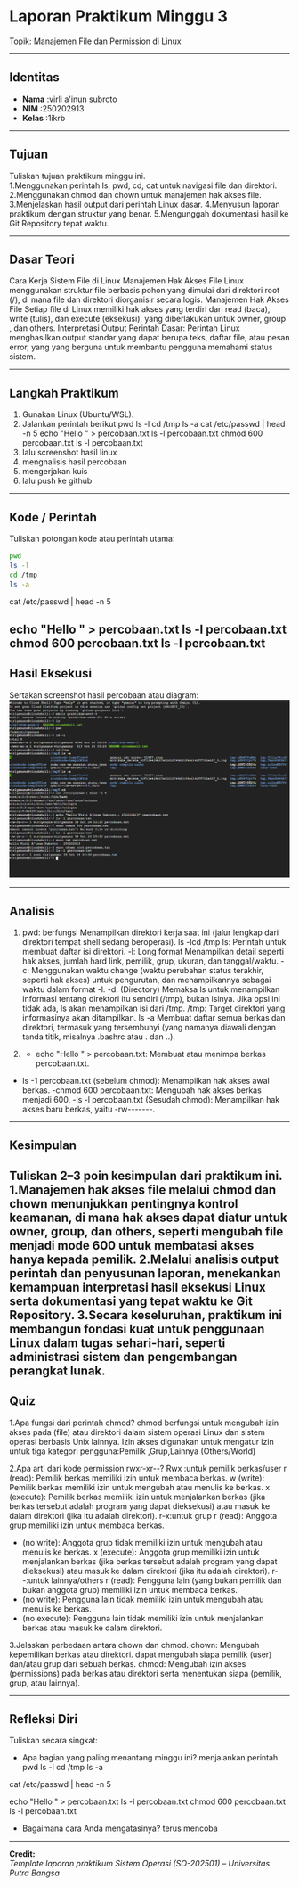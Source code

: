 
# Laporan Praktikum Minggu 3
Topik: Manajemen File dan Permission di Linux  

---

## Identitas
- **Nama**  :virli a'inun subroto   
- **NIM**   :250202913    
- **Kelas** :1ikrb


---

## Tujuan
Tuliskan tujuan praktikum minggu ini.  
1.Menggunakan perintah ls, pwd, cd, cat untuk navigasi file dan direktori.
2.Menggunakan chmod dan chown untuk manajemen hak akses file.
3.Menjelaskan hasil output dari perintah Linux dasar.
4.Menyusun laporan praktikum dengan struktur yang benar.
5.Mengunggah dokumentasi hasil ke Git Repository tepat waktu.


---

## Dasar Teori
Cara Kerja Sistem File di Linux
Manajemen Hak Akses File Linux menggunakan struktur file berbasis pohon yang dimulai dari direktori root (/), di mana file dan direktori diorganisir secara logis. 
Manajemen Hak Akses File Setiap file di Linux memiliki hak akses yang terdiri dari read (baca), write (tulis), dan execute (eksekusi), yang diberlakukan untuk owner, group , dan others.
Interpretasi Output Perintah Dasar: Perintah Linux menghasilkan output standar yang dapat berupa teks, daftar file, atau pesan error, yang yang berguna untuk membantu pengguna memahami status sistem.


---

## Langkah Praktikum
1. Gunakan Linux (Ubuntu/WSL).
2. Jalankan perintah berikut
pwd ls -l cd /tmp ls -a
cat /etc/passwd | head -n 5
echo "Hello <NAME><NIM>" > percobaan.txt
ls -l percobaan.txt
chmod 600 percobaan.txt
ls -l percobaan.txt
3. lalu screenshot hasil linux
4. mengnalisis hasil percobaan
5. mengerjakan kuis
6. lalu push ke github
---

## Kode / Perintah
Tuliskan potongan kode atau perintah utama:
```bash
pwd
ls -l
cd /tmp
ls -a
```

cat /etc/passwd | head -n 5

echo "Hello <NAME><NIM>" > percobaan.txt
ls -l percobaan.txt
chmod 600 percobaan.txt
ls -l percobaan.txt
---

## Hasil Eksekusi
Sertakan screenshot hasil percobaan atau diagram:
![Screenshot hasil](screenshots/week3.png)

---

## Analisis
1. pwd:
berfungsi Menampilkan direktori kerja saat ini (jalur lengkap dari direktori tempat shell sedang beroperasi).
ls -lcd /tmp
ls: Perintah untuk membuat daftar isi direktori.
-l: Long format Menampilkan detail seperti hak akses, jumlah hard link, pemilik, grup, ukuran, dan tanggal/waktu.
-c: Menggunakan waktu change (waktu perubahan status terakhir, seperti hak akses) untuk pengurutan, dan menampilkannya sebagai waktu dalam format -l.
-d: (Directory) Memaksa ls untuk menampilkan informasi tentang direktori itu sendiri (/tmp), bukan isinya. Jika opsi ini tidak ada, ls akan menampilkan isi dari /tmp.
/tmp: Target direktori yang informasinya akan ditampilkan.
ls -a
Membuat daftar semua berkas dan direktori, termasuk yang tersembunyi (yang namanya diawali dengan tanda titik, misalnya .bashrc atau . dan ..).


2. - echo "Hello <NAME><NIM>" > percobaan.txt: Membuat atau menimpa berkas percobaan.txt.
- ls -1 percobaan.txt (sebelum chmod): Menampilkan hak akses awal berkas.
-chmod 600 percobaan.txt: Mengubah hak akses berkas menjadi 600.
-ls -l percobaan.txt (Sesudah chmod): Menampilkan hak akses baru berkas, yaitu -rw-------.


---

## Kesimpulan
Tuliskan 2–3 poin kesimpulan dari praktikum ini.
1.Manajemen hak akses file melalui chmod dan chown menunjukkan pentingnya kontrol keamanan, di mana hak akses dapat diatur untuk owner, group, dan others, seperti mengubah file menjadi mode 600 untuk membatasi akses hanya kepada pemilik.
2.Melalui analisis output perintah dan penyusunan laporan, menekankan kemampuan interpretasi hasil eksekusi Linux serta dokumentasi yang tepat waktu ke Git Repository.
3.Secara keseluruhan, praktikum ini membangun fondasi kuat untuk penggunaan Linux dalam tugas sehari-hari, seperti administrasi sistem dan pengembangan perangkat lunak.
---

## Quiz

1.Apa fungsi dari perintah chmod?
 chmod berfungsi untuk mengubah izin akses  pada (file) atau direktori dalam sistem operasi Linux dan sistem operasi berbasis Unix lainnya. Izin akses digunakan untuk mengatur izin untuk tiga kategori pengguna:Pemilik ,Grup,Lainnya (Others/World)

2.Apa arti dari kode permission rwxr-xr--?
Rwx :untuk pemilik berkas/user
r (read): Pemilik berkas memiliki izin untuk membaca berkas.
w (write): Pemilik berkas memiliki izin untuk mengubah atau menulis ke berkas.
x (execute): Pemilik berkas memiliki izin untuk menjalankan berkas (jika berkas tersebut adalah program yang dapat dieksekusi) atau masuk ke dalam direktori (jika itu adalah direktori).
r-x:untuk grup
r (read): Anggota grup memiliki izin untuk membaca berkas.
- (no write): Anggota grup tidak memiliki izin untuk mengubah atau menulis ke berkas.
x (execute): Anggota grup memiliki izin untuk menjalankan berkas (jika berkas tersebut adalah program yang dapat dieksekusi) atau masuk ke dalam direktori (jika itu adalah direktori).
r--:untuk lainnya/others
r (read): Pengguna lain (yang bukan pemilik dan bukan anggota grup) memiliki izin untuk membaca berkas.
- (no write): Pengguna lain tidak memiliki izin untuk mengubah atau menulis ke berkas.
- (no execute): Pengguna lain tidak memiliki izin untuk menjalankan berkas atau masuk ke dalam direktori. 

3.Jelaskan perbedaan antara chown dan chmod.
chown: Mengubah kepemilikan berkas atau direktori. dapat mengubah siapa pemilik (user) dan/atau grup dari sebuah berkas.
chmod: Mengubah izin akses (permissions) pada berkas atau direktori serta  menentukan siapa (pemilik, grup, atau lainnya).


---

## Refleksi Diri
Tuliskan secara singkat:
- Apa bagian yang paling menantang minggu ini?
menjalankan perintah pwd
ls -l
cd /tmp
ls -a

cat /etc/passwd | head -n 5

echo "Hello <NAME><NIM>" > percobaan.txt
ls -l percobaan.txt
chmod 600 percobaan.txt
ls -l percobaan.txt  
- Bagaimana cara Anda mengatasinya?
terus mencoba  

---

**Credit:**  
_Template laporan praktikum Sistem Operasi (SO-202501) – Universitas Putra Bangsa_

